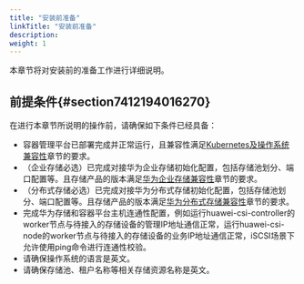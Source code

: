 ```yaml
---
title: "安装前准备"
linkTitle: "安装前准备"
description: 
weight: 1
---
```


本章节将对安装前的准备工作进行详细说明。

## 前提条件{#section7412194016270}

在进行本章节所说明的操作前，请确保如下条件已经具备：

-   容器管理平台已部署完成并正常运行，且兼容性满足[Kubernetes及操作系统兼容性](/docs/兼容性和特性/Kubernetes及操作系统兼容性)章节的要求。
-   （企业存储必选）已完成对接华为企业存储初始化配置，包括存储池划分、端口配置等。且存储产品的版本满足[华为企业存储兼容性](/docs/兼容性和特性/华为企业存储兼容性)章节的要求。
-   （分布式存储必选）已完成对接华为分布式存储初始化配置，包括存储池划分、端口配置等。且存储产品的版本满足[华为分布式存储兼容性](/docs/兼容性和特性/华为分布式存储兼容性)章节的要求。
-   完成华为存储和容器平台主机连通性配置，例如运行huawei-csi-controller的worker节点与待接入的存储设备的管理IP地址通信正常，运行huawei-csi-node的worker节点与待接入的存储设备的业务IP地址通信正常，iSCSI场景下允许使用ping命令进行连通性校验。
-   请确保操作系统的语言是英文。
-   请确保存储池、租户名称等相关存储资源名称是英文。








